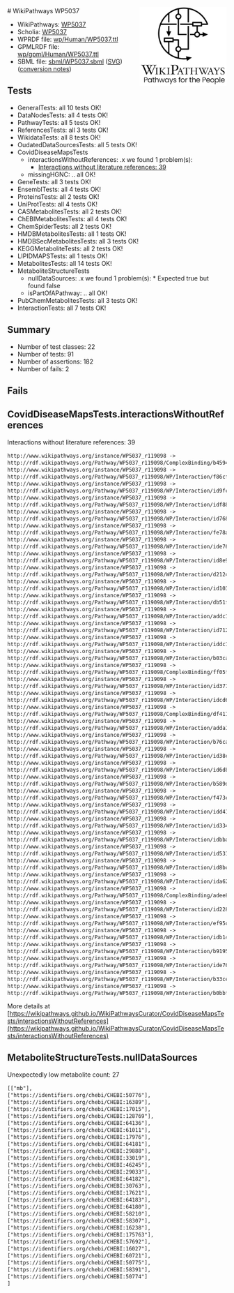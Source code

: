 <img style="float: right; width: 200px" src="logo.png" />
# WikiPathways WP5037

* WikiPathways: [WP5037](https://identifiers.org/wikipathways:WP5037)
* Scholia: [WP5037](https://scholia.toolforge.org/wikipathways/WP5037)
* WPRDF file: [wp/Human/WP5037.ttl](../wp/Human/WP5037.ttl)
* GPMLRDF file: [wp/gpml/Human/WP5037.ttl](../wp/gpml/Human/WP5037.ttl)
* SBML file: [sbml/WP5037.sbml](../sbml/WP5037.sbml) ([SVG](../sbml/WP5037.svg)) ([conversion notes](../sbml/WP5037.txt))

## Tests
* GeneralTests: all 10 tests OK!
* DataNodesTests: all 4 tests OK!
* PathwayTests: all 5 tests OK!
* ReferencesTests: all 3 tests OK!
* WikidataTests: all 8 tests OK!
* OudatedDataSourcesTests: all 5 tests OK!
* CovidDiseaseMapsTests
    * interactionsWithoutReferences: .x we found 1 problem(s):
        * [Interactions without literature references: 39](#9701cd28)
    * missingHGNC: .. all OK!
* GeneTests: all 3 tests OK!
* EnsemblTests: all 4 tests OK!
* ProteinsTests: all 2 tests OK!
* UniProtTests: all 4 tests OK!
* CASMetabolitesTests: all 2 tests OK!
* ChEBIMetabolitesTests: all 4 tests OK!
* ChemSpiderTests: all 2 tests OK!
* HMDBMetabolitesTests: all 1 tests OK!
* HMDBSecMetabolitesTests: all 3 tests OK!
* KEGGMetaboliteTests: all 2 tests OK!
* LIPIDMAPSTests: all 1 tests OK!
* MetabolitesTests: all 14 tests OK!
* MetaboliteStructureTests
    * nullDataSources: .x we found 1 problem(s):
            * Expected true but found false
    * isPartOfAPathway: .. all OK!
* PubChemMetabolitesTests: all 3 tests OK!
* InteractionTests: all 7 tests OK!


## Summary

* Number of test classes: 22
* Number of tests: 91
* Number of assertions: 182
* Number of fails: 2

## Fails

<a name="9701cd28" />

## CovidDiseaseMapsTests.interactionsWithoutReferences

Interactions without literature references: 39
```
http://www.wikipathways.org/instance/WP5037_r119098 -> http://rdf.wikipathways.org/Pathway/WP5037_r119098/ComplexBinding/b4594
http://www.wikipathways.org/instance/WP5037_r119098 -> http://rdf.wikipathways.org/Pathway/WP5037_r119098/WP/Interaction/f86cf
http://www.wikipathways.org/instance/WP5037_r119098 -> http://rdf.wikipathways.org/Pathway/WP5037_r119098/WP/Interaction/id9fc8c21d
http://www.wikipathways.org/instance/WP5037_r119098 -> http://rdf.wikipathways.org/Pathway/WP5037_r119098/WP/Interaction/idf8860dfe
http://www.wikipathways.org/instance/WP5037_r119098 -> http://rdf.wikipathways.org/Pathway/WP5037_r119098/WP/Interaction/id768cdc78
http://www.wikipathways.org/instance/WP5037_r119098 -> http://rdf.wikipathways.org/Pathway/WP5037_r119098/WP/Interaction/fe78a
http://www.wikipathways.org/instance/WP5037_r119098 -> http://rdf.wikipathways.org/Pathway/WP5037_r119098/WP/Interaction/ide76bb914_2
http://www.wikipathways.org/instance/WP5037_r119098 -> http://rdf.wikipathways.org/Pathway/WP5037_r119098/WP/Interaction/id8e9a4175
http://www.wikipathways.org/instance/WP5037_r119098 -> http://rdf.wikipathways.org/Pathway/WP5037_r119098/WP/Interaction/d2124
http://www.wikipathways.org/instance/WP5037_r119098 -> http://rdf.wikipathways.org/Pathway/WP5037_r119098/WP/Interaction/id103fc351
http://www.wikipathways.org/instance/WP5037_r119098 -> http://rdf.wikipathways.org/Pathway/WP5037_r119098/WP/Interaction/db51f
http://www.wikipathways.org/instance/WP5037_r119098 -> http://rdf.wikipathways.org/Pathway/WP5037_r119098/WP/Interaction/addc1
http://www.wikipathways.org/instance/WP5037_r119098 -> http://rdf.wikipathways.org/Pathway/WP5037_r119098/WP/Interaction/id712285a9
http://www.wikipathways.org/instance/WP5037_r119098 -> http://rdf.wikipathways.org/Pathway/WP5037_r119098/WP/Interaction/iddc1ae2be
http://www.wikipathways.org/instance/WP5037_r119098 -> http://rdf.wikipathways.org/Pathway/WP5037_r119098/WP/Interaction/b03ca
http://www.wikipathways.org/instance/WP5037_r119098 -> http://rdf.wikipathways.org/Pathway/WP5037_r119098/ComplexBinding/ff05f
http://www.wikipathways.org/instance/WP5037_r119098 -> http://rdf.wikipathways.org/Pathway/WP5037_r119098/WP/Interaction/id3774f519
http://www.wikipathways.org/instance/WP5037_r119098 -> http://rdf.wikipathways.org/Pathway/WP5037_r119098/WP/Interaction/idcd6d33
http://www.wikipathways.org/instance/WP5037_r119098 -> http://rdf.wikipathways.org/Pathway/WP5037_r119098/ComplexBinding/df411
http://www.wikipathways.org/instance/WP5037_r119098 -> http://rdf.wikipathways.org/Pathway/WP5037_r119098/WP/Interaction/adda1
http://www.wikipathways.org/instance/WP5037_r119098 -> http://rdf.wikipathways.org/Pathway/WP5037_r119098/WP/Interaction/b76ca
http://www.wikipathways.org/instance/WP5037_r119098 -> http://rdf.wikipathways.org/Pathway/WP5037_r119098/WP/Interaction/id38c38332
http://www.wikipathways.org/instance/WP5037_r119098 -> http://rdf.wikipathways.org/Pathway/WP5037_r119098/WP/Interaction/id6d862aa1
http://www.wikipathways.org/instance/WP5037_r119098 -> http://rdf.wikipathways.org/Pathway/WP5037_r119098/WP/Interaction/b589d
http://www.wikipathways.org/instance/WP5037_r119098 -> http://rdf.wikipathways.org/Pathway/WP5037_r119098/WP/Interaction/f473c
http://www.wikipathways.org/instance/WP5037_r119098 -> http://rdf.wikipathways.org/Pathway/WP5037_r119098/WP/Interaction/idd41328ef
http://www.wikipathways.org/instance/WP5037_r119098 -> http://rdf.wikipathways.org/Pathway/WP5037_r119098/WP/Interaction/id3343dfba
http://www.wikipathways.org/instance/WP5037_r119098 -> http://rdf.wikipathways.org/Pathway/WP5037_r119098/WP/Interaction/idbbaf64e
http://www.wikipathways.org/instance/WP5037_r119098 -> http://rdf.wikipathways.org/Pathway/WP5037_r119098/WP/Interaction/id531d4253
http://www.wikipathways.org/instance/WP5037_r119098 -> http://rdf.wikipathways.org/Pathway/WP5037_r119098/WP/Interaction/id8bc5fdee
http://www.wikipathways.org/instance/WP5037_r119098 -> http://rdf.wikipathways.org/Pathway/WP5037_r119098/WP/Interaction/ida62d94e4
http://www.wikipathways.org/instance/WP5037_r119098 -> http://rdf.wikipathways.org/Pathway/WP5037_r119098/ComplexBinding/adee8
http://www.wikipathways.org/instance/WP5037_r119098 -> http://rdf.wikipathways.org/Pathway/WP5037_r119098/WP/Interaction/id2284bc05
http://www.wikipathways.org/instance/WP5037_r119098 -> http://rdf.wikipathways.org/Pathway/WP5037_r119098/WP/Interaction/ef95c
http://www.wikipathways.org/instance/WP5037_r119098 -> http://rdf.wikipathways.org/Pathway/WP5037_r119098/WP/Interaction/idb14b0578
http://www.wikipathways.org/instance/WP5037_r119098 -> http://rdf.wikipathways.org/Pathway/WP5037_r119098/WP/Interaction/b9195
http://www.wikipathways.org/instance/WP5037_r119098 -> http://rdf.wikipathways.org/Pathway/WP5037_r119098/WP/Interaction/ide76bb914_1
http://www.wikipathways.org/instance/WP5037_r119098 -> http://rdf.wikipathways.org/Pathway/WP5037_r119098/WP/Interaction/b33ce
http://www.wikipathways.org/instance/WP5037_r119098 -> http://rdf.wikipathways.org/Pathway/WP5037_r119098/WP/Interaction/b0bbf
```

More details at [https://wikipathways.github.io/WikiPathwaysCurator/CovidDiseaseMapsTests/interactionsWithoutReferences](https://wikipathways.github.io/WikiPathwaysCurator/CovidDiseaseMapsTests/interactionsWithoutReferences)

<a name="919041af" />

## MetaboliteStructureTests.nullDataSources

Unexpectedly low metabolite count: 27
```
[["mb"],
["https://identifiers.org/chebi/CHEBI:50776"],
["https://identifiers.org/chebi/CHEBI:16389"],
["https://identifiers.org/chebi/CHEBI:17015"],
["https://identifiers.org/chebi/CHEBI:128769"],
["https://identifiers.org/chebi/CHEBI:64136"],
["https://identifiers.org/chebi/CHEBI:61011"],
["https://identifiers.org/chebi/CHEBI:17976"],
["https://identifiers.org/chebi/CHEBI:64181"],
["https://identifiers.org/chebi/CHEBI:29888"],
["https://identifiers.org/chebi/CHEBI:33019"],
["https://identifiers.org/chebi/CHEBI:46245"],
["https://identifiers.org/chebi/CHEBI:29033"],
["https://identifiers.org/chebi/CHEBI:64182"],
["https://identifiers.org/chebi/CHEBI:30763"],
["https://identifiers.org/chebi/CHEBI:17621"],
["https://identifiers.org/chebi/CHEBI:64183"],
["https://identifiers.org/chebi/CHEBI:64180"],
["https://identifiers.org/chebi/CHEBI:58210"],
["https://identifiers.org/chebi/CHEBI:58307"],
["https://identifiers.org/chebi/CHEBI:16238"],
["https://identifiers.org/chebi/CHEBI:175763"],
["https://identifiers.org/chebi/CHEBI:57692"],
["https://identifiers.org/chebi/CHEBI:16027"],
["https://identifiers.org/chebi/CHEBI:60721"],
["https://identifiers.org/chebi/CHEBI:50775"],
["https://identifiers.org/chebi/CHEBI:58391"],
["https://identifiers.org/chebi/CHEBI:50774"]
]
```

